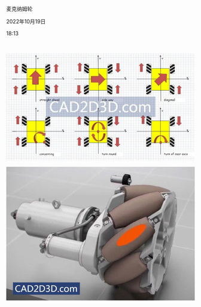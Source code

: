麦克纳姆轮

2022年10月19日

18:13

 

![](../../assets/008_麦克纳姆轮_000.png)

![](../../assets/008_麦克纳姆轮_001.png)
